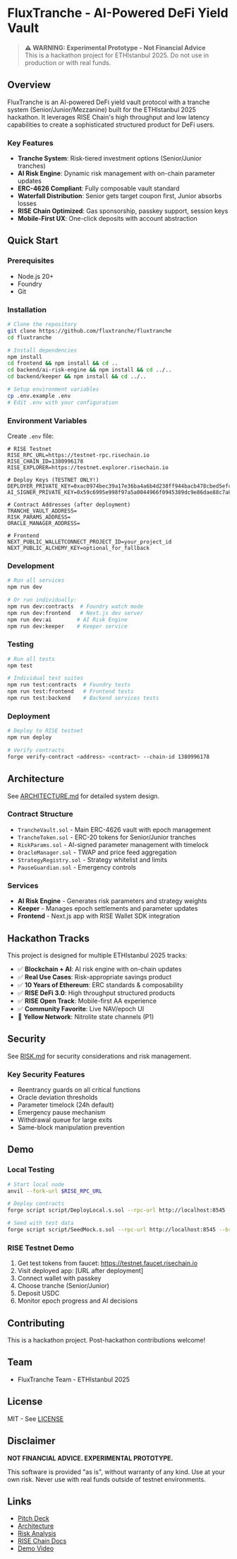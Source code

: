 # FluxTranche - AI-Powered DeFi Yield Vault

> **⚠️ WARNING: Experimental Prototype - Not Financial Advice**  
> This is a hackathon project for ETHIstanbul 2025. Do not use in production or with real funds.

## Overview

FluxTranche is an AI-powered DeFi yield vault protocol with a tranche system (Senior/Junior/Mezzanine) built for the ETHIstanbul 2025 hackathon. It leverages RISE Chain's high throughput and low latency capabilities to create a sophisticated structured product for DeFi users.

### Key Features

- **Tranche System**: Risk-tiered investment options (Senior/Junior tranches)
- **AI Risk Engine**: Dynamic risk management with on-chain parameter updates
- **ERC-4626 Compliant**: Fully composable vault standard
- **Waterfall Distribution**: Senior gets target coupon first, Junior absorbs losses
- **RISE Chain Optimized**: Gas sponsorship, passkey support, session keys
- **Mobile-First UX**: One-click deposits with account abstraction

## Quick Start

### Prerequisites

- Node.js 20+
- Foundry
- Git

### Installation

```bash
# Clone the repository
git clone https://github.com/fluxtranche/fluxtranche
cd fluxtranche

# Install dependencies
npm install
cd frontend && npm install && cd ..
cd backend/ai-risk-engine && npm install && cd ../..
cd backend/keeper && npm install && cd ../..

# Setup environment variables
cp .env.example .env
# Edit .env with your configuration
```

### Environment Variables

Create `.env` file:

```env
# RISE Testnet
RISE_RPC_URL=https://testnet-rpc.risechain.io
RISE_CHAIN_ID=1380996178
RISE_EXPLORER=https://testnet.explorer.risechain.io

# Deploy Keys (TESTNET ONLY!)
DEPLOYER_PRIVATE_KEY=0xac0974bec39a17e36ba4a6b4d238ff944bacb478cbed5efcae784d7bf4f2ff80
AI_SIGNER_PRIVATE_KEY=0x59c6995e998f97a5a0044966f0945389dc9e86dae88c7a8412f4603b6b78690d

# Contract Addresses (after deployment)
TRANCHE_VAULT_ADDRESS=
RISK_PARAMS_ADDRESS=
ORACLE_MANAGER_ADDRESS=

# Frontend
NEXT_PUBLIC_WALLETCONNECT_PROJECT_ID=your_project_id
NEXT_PUBLIC_ALCHEMY_KEY=optional_for_fallback
```

### Development

```bash
# Run all services
npm run dev

# Or run individually:
npm run dev:contracts  # Foundry watch mode
npm run dev:frontend   # Next.js dev server
npm run dev:ai        # AI Risk Engine
npm run dev:keeper    # Keeper service
```

### Testing

```bash
# Run all tests
npm test

# Individual test suites
npm run test:contracts  # Foundry tests
npm run test:frontend   # Frontend tests
npm run test:backend    # Backend services tests
```

### Deployment

```bash
# Deploy to RISE testnet
npm run deploy

# Verify contracts
forge verify-contract <address> <contract> --chain-id 1380996178
```

## Architecture

See [ARCHITECTURE.md](./docs/ARCHITECTURE.md) for detailed system design.

### Contract Structure

- `TrancheVault.sol` - Main ERC-4626 vault with epoch management
- `TrancheToken.sol` - ERC-20 tokens for Senior/Junior tranches
- `RiskParams.sol` - AI-signed parameter management with timelock
- `OracleManager.sol` - TWAP and price feed aggregation
- `StrategyRegistry.sol` - Strategy whitelist and limits
- `PauseGuardian.sol` - Emergency controls

### Services

- **AI Risk Engine** - Generates risk parameters and strategy weights
- **Keeper** - Manages epoch settlements and parameter updates
- **Frontend** - Next.js app with RISE Wallet SDK integration

## Hackathon Tracks

This project is designed for multiple ETHIstanbul 2025 tracks:

- ✅ **Blockchain + AI**: AI risk engine with on-chain updates
- ✅ **Real Use Cases**: Risk-appropriate savings product
- ✅ **10 Years of Ethereum**: ERC standards & composability
- ✅ **RISE DeFi 3.0**: High throughput structured products
- ✅ **RISE Open Track**: Mobile-first AA experience
- ✅ **Community Favorite**: Live NAV/epoch UI
- 🔄 **Yellow Network**: Nitrolite state channels (P1)

## Security

See [RISK.md](./docs/RISK.md) for security considerations and risk management.

### Key Security Features

- Reentrancy guards on all critical functions
- Oracle deviation thresholds
- Parameter timelock (24h default)
- Emergency pause mechanism
- Withdrawal queue for large exits
- Same-block manipulation prevention

## Demo

### Local Testing

```bash
# Start local node
anvil --fork-url $RISE_RPC_URL

# Deploy contracts
forge script script/DeployLocal.s.sol --rpc-url http://localhost:8545 --broadcast

# Seed with test data
forge script script/SeedMock.s.sol --rpc-url http://localhost:8545 --broadcast
```

### RISE Testnet Demo

1. Get test tokens from faucet: https://testnet.faucet.risechain.io
2. Visit deployed app: [URL after deployment]
3. Connect wallet with passkey
4. Choose tranche (Senior/Junior)
5. Deposit USDC
6. Monitor epoch progress and AI decisions

## Contributing

This is a hackathon project. Post-hackathon contributions welcome!

## Team

- FluxTranche Team - ETHIstanbul 2025

## License

MIT - See [LICENSE](./LICENSE)

## Disclaimer

**NOT FINANCIAL ADVICE. EXPERIMENTAL PROTOTYPE.**

This software is provided "as is", without warranty of any kind. Use at your own risk. Never use with real funds outside of testnet environments.

## Links

- [Pitch Deck](./docs/PITCH.md)
- [Architecture](./docs/ARCHITECTURE.md)
- [Risk Analysis](./docs/RISK.md)
- [RISE Chain Docs](https://docs.risechain.io)
- [Demo Video](https://youtube.com/...)  <!-- Add after recording -->